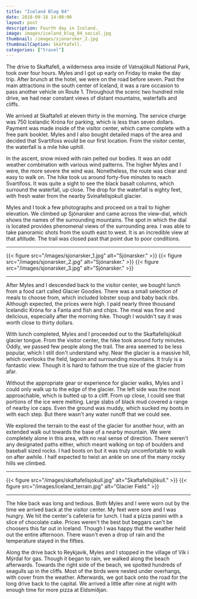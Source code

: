 ```yaml
---
title: "Iceland Blog 04"
date: 2018-09-16 14:00:00
layout: post
description: Fourth day in Iceland.
image: images/iceland_blog_04_social.jpg
thumbnail: /images/sjonarsker_2.jpg
thumbnailCaption: Skaftafell.
categories: ["travel"]
---
```


The drive to Skaftafell, a wilderness area inside of Vatnajökull National Park, took over four hours. Myles and I got up early on Friday to make the day trip. After brunch at the hotel, we were on the road before seven. Past the main attractions in the south center of Iceland, it was a rare occasion to pass another vehicle on Route 1. Throughout the scenic two hundred mile drive, we had near constant views of distant mountains, waterfalls and cliffs.

We arrived at Skaftafell at eleven thirty in the morning. The service charge was 750 Icelandic Króna for parking, which is less than seven dollars. Payment was made inside of the visitor center, which came complete with a free park booklet. Myles and I also bought detailed maps of the area and decided that Svartifoss would be our first location. From the visitor center, the waterfall is a mile hike uphill.

In the ascent, snow mixed with rain pelted our bodies. It was an odd weather combination with various wind patterns. The higher Myles and I were, the more severe the wind was. Nonetheless, the route was clear and easy to walk on. The hike took us around forty-five minutes to reach Svartifoss. It was quite a sight to see the black basalt columns, which surround the waterfall, up close. The drop for the waterfall is eighty feet, with fresh water from the nearby Svinafellsjokull glacier.

Myles and I took a few photographs and proceed on a trail to higher elevation. We climbed up Sjónarsker and came across the view-dial, which shows the names of the surrounding mountains. The spot in which the dial is located provides phenomenal views of the surrounding area. I was able to take panoramic shots from the south east to west. It is an incredible view at that altitude. The trail was closed past that point due to poor conditions.

---

{{< figure src="/images/sjonarsker_1.jpg" alt="Sjónarsker." >}}
{{< figure src="/images/sjonarsker_2.jpg" alt="Sjónarsker." >}}
{{< figure src="/images/sjonarsker_3.jpg" alt="Sjónarsker." >}}

---

After Myles and I descended back to the visitor center, we bought lunch from a food cart called Glacier Goodies. There was a small selection of meals to choose from, which included lobster soup and baby back ribs. Although expected, the prices were high. I paid nearly three thousand Icelandic Króna for a Fanta and fish and chips. The meal was fine and delicious, especially after the morning hike. Though I wouldn't say it was worth close to thirty dollars.

With lunch completed, Myles and I proceeded out to the Skaftafellsjökull glacier tongue. From the visitor center, the hike took around forty minutes. Oddly, we passed few people along the trail. The area seemed to be less popular, which I still don't understand why. Near the glacier is a massive hill, which overlooks the field, lagoon and surrounding mountains. It truly is a fantastic view. Though it is hard to fathom the true size of the glacier from afar.

Without the appropriate gear or experience for glacier walks, Myles and I could only walk up to the edge of the glacier. The left side was the most approachable, which is butted up to a cliff. From up close, I could see that portions of the ice were melting. Large slabs of black mud covered a range of nearby ice caps. Even the ground was muddy, which sucked my boots in with each step. But there wasn't any water runoff that we could see.

We explored the terrain to the east of the glacier for another hour, with an extended walk out towards the base of a nearby mountain. We were completely alone in this area, with no real sense of direction. There weren't any designated paths either, which meant walking on top of boulders and baseball sized rocks. I had boots on but it was truly uncomfortable to walk on after awhile. I half expected to twist an ankle on one of the many rocky hills we climbed.

---

{{< figure src="/images/skaftafellsjokull.jpg" alt="Skaftafellsjökull." >}}
{{< figure src="/images/iceland_terrain.jpg" alt="Glacier Field." >}}

---

The hike back was long and tedious. Both Myles and I were worn out by the time we arrived back at the visitor center. My feet were sore and I was hungry. We hit the center's cafeteria for lunch. I had a pizza panini with a slice of chocolate cake. Prices weren't the best but beggars can't be choosers this far out in Iceland. Though I was happy that the weather held out the entire afternoon. There wasn't even a drop of rain and the temperature stayed in the fifties.

Along the drive back to Reykjavik, Myles and I stopped in the village of Vík í Mýrdal for gas. Though it began to rain, we walked along the beach afterwards. Towards the right side of the beach, we spotted hundreds of seagulls up in the cliffs. Most of the birds were nested under overhangs, with cover from the weather. Afterwards, we got back onto the road for the long drive back to the capital. We arrived a little after nine at night with enough time for more pizza at Eldsmiðjan.